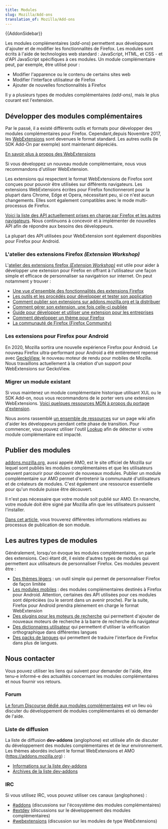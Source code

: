 ```yaml
---
title: Modules
slug: Mozilla/Add-ons
translation_of: Mozilla/Add-ons
---
```


{{AddonSidebar}}

Les modules complémentaires (_add-ons_) permettent aux développeurs d'ajouter et de modifier les fonctionnalités de Firefox. Les modules sont écrits à l'aide de technologies web standard : JavaScript, HTML, et CSS - et d'API JavaScript spécifiques à ces modules. Un module complémentaire peut, par exemple, être utilisé pour :

- Modifier l'apparence ou le contenu de certains sites web
- Modifier l'interface utilisateur de Firefox
- Ajouter de nouvelles fonctionnalités à Firefox

Il y a plusieurs types de modules complémentaires _(add-ons)_, mais le plus courant est l'extension.

## Développer des modules complémentaires

Par le passé, il a existé différents outils et formats pour développer des modules complémentaires pour Firefox. Cependant,depuis Novembre 2017, les [WebExtensions](/fr/Add-ons/WebExtensions) sont devenues le format standard. Les autres outils (le SDK Add-On par exemple) sont maintenant dépréciés.

[En savoir plus à propos des WebExtensions](/fr/Add-ons/WebExtensions)

Si vous développez un nouveau module complémentaire, nous vous recommandons d'utiliser WebExtension.

Les extensions qui respectent le format WebExtensions de Firefox sont conçues pour pouvoir être utilisées sur différents navigateurs. Les extensions WebExtensions écrites pour Firefox fonctionneront pour la plupart dans Chrome, Edge et Opera, nécessitant peu, si ce n'est aucun changements. Elles sont également compatibles avec le mode multi-processus de Firefox.

[Voici la liste des API actuellement prises en charge par Firefox et les autres navigateurs](/fr/Add-ons/WebExtensions/Browser_support_for_JavaScript_APIs). Nous continuons à concevoir et à implémenter de nouvelles API afin de répondre aux besoins des développeurs.

La plupart des API utilisées pour WebExtension sont également disponibles pour Firefox pour Android.

### L'atelier des extensions Firefox _(Extension Workshop)_

L'[atelier des extensions firefox _(Extension Workshop)_](https://extensionworkshop.com/) est utile pour aider à développer une extension pour Firefox en offrant à l'utilisateur une façon simple et efficace de personnaliser sa navigatrion sur internet. On peut notamment y trouver&nbsp;:

- [Une vue d'ensemble des fonctionnalités des extensions Firefox](https://extensionworkshop.com/#about)
- [Les outils et les procédés pour développer et tester son application](https://extensionworkshop.com/documentation/develop/)
- [Comment publier son extensions sur addons.mozilla.org et la distribuer](https://extensionworkshop.com/documentation/publish/)
- [Comment gérer son extension, une fois celle-ci publiée](https://extensionworkshop.com/documentation/manage/)
- [Guide pour développer et utiliser une extension pour les entreprises](https://extensionworkshop.com/documentation/enterprise/)
- [Comment développer un thème pour Firefox](https://extensionworkshop.com/documentation/themes/)
- [La communauté de Firefox (Firefox Community)](https://extensionworkshop.com/community/)

### Les extensions pour Firefox pour Android

En 2020, Mozilla sortira une nouvelle expérience Firefox pour Android. Le nouveau Firefox ultra-performant pour Android a été entièrement repensé avec [GeckoView](https://mozilla.github.io/geckoview/), le nouveau moteur de rendu pour mobiles de Mozilla. Nous travaillons actuellement à la création d'un support pour WebExtensions sur GeckoView.

### Migrer un module existant

Si vous maintenez un module complémentaire historique utilisant XUL ou le SDK Add-on, nous vous recommandons de le porter vers une extension WebExtensions. [Voici quelques ressources MDN à propos du portage d'extension](/fr/Add-ons/WebExtensions/Porting_a_legacy_Firefox_add-on).

Nous avons rassemblé [un ensemble de ressources](https://wiki.mozilla.org/Add-ons/developer/communication) sur un page wiki afin d'aider les développeurs pendant cette phase de transition. Pour commencer, vous pouvez utiliser l'outil [Lookup](https://compatibility-lookup.services.mozilla.com/) afin de détecter si votre module complémentaire est impacté.

## Publier des modules

[addons.mozilla.org](https://addons.mozilla.org), aussi appelé AMO, est le site officiel de Mozilla sur lequel sont publiés les modules complémentaires et que les utilisateurs peuvent parcourir pour découvrir de nouveaux modules. Publier un module complémentaire sur AMO permet d'entretenir la communauté d'utilisateurs et de créateurs de modules. C'est également une ressource essentielle pour qu'un module puisse être découvert.

Il n'est pas nécessaire que votre module soit publié sur AMO. En revanche, votre module doit être signé par Mozilla afin que les utilisateurs puissent l'installer.

[Dans cet article](/fr/Add-ons/Distribution), vous trouverez différentes informations relatives au processus de publication de son module.

## Les autres types de modules

Généralement, lorsqu'on évoque les modules complémentaires, on parle des extensions. Ceci étant dit, il existe d'autres types de modules qui permettent aux utilisateurs de personnaliser Firefox. Ces modules peuvent être :

- [Des thèmes légers](/fr/Add-ons/Thèmes/Fond) : un outil simple qui permet de personnaliser Firefox de façon limitée
- [Les modules mobiles](/fr/docs/Extensions/Mobile) : des modules complémentaires destinés à Firefox pour Android. Attention, certaines des API utilisées pour ces modules sont dépréciées (ou le seront dans un avenir proche). Par la suite, Firefox pour Android prendra pleinement en charge le format WebExtension
- [Des plugins pour les moteurs de recherche](/fr/Add-ons/Creating_OpenSearch_plugins_for_Firefox) qui permettent d'ajouter de nouveaux moteurs de recherche à la barre de recherche du navigateur
- [Des dictionnaires utilisateur](/fr/docs/Mozilla/Creating_a_spell_check_dictionary_add-on) qui permettent d'utiliser la vérification orthographique dans différentes langues
- [Des packs de langues](https://support.mozilla.org/kb/use-firefox-interface-other-languages-language-pack) qui permettent de traduire l'interface de Firefox dans plus de langues.

## Nous contacter

Vous pouvez utiliser les liens qui suivent pour demander de l'aide, être tenu-e informé-e des actualités concernant les modules complémentaires et nous fournir vos retours.

### Forum

[Le forum Discourse dédié aux modules complémentaires](https://discourse.mozilla-community.org/c/add-ons) est un lieu où discuter du développement de modules complémentaires et où demander de l'aide.

### Liste de diffusion

La liste de diffusion **dev-addons** (anglophone) est utilisée afin de discuter du développement des modules complémentaires et de leur environnement. Les thèmes abordés incluent le format WebExtensions et AMO (<https://addons.mozilla.org>) :

- [Informations sur la liste dev-addons](https://mail.mozilla.org/pipermail/dev-addons/)
- [Archives de la liste dev-addons](https://mail.mozilla.org/pipermail/dev-addons/)

### IRC

Si vous utilisez IRC, vous pouvez utiliser ces canaux (anglophones) :

- [#addons](irc://irc.mozilla.org/addons) (discussions sur l'écosystème des modules complémentaires)
- [#extdev](irc://irc.mozilla.org/extdev) (discussions sur le développement des modules complémentaires)
- [#webextensions](irc://irc.mozilla.org/webextensions) (discussion sur les modules de type WebExtensions)
